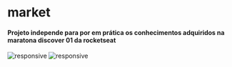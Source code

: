 # market
#### Projeto independe para por em prática os conhecimentos adquiridos na maratona discover 01 da rocketseat
<div>
  <img src="./assets/responsive" alt="responsive"/>
  <img src="./assets/market" alt="responsive"/>
</div>
